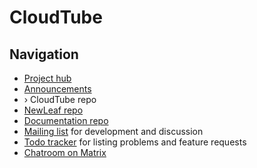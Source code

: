 # CloudTube

## Navigation

- [Project hub][hub]
- [Announcements][announce]
- › CloudTube repo
- [NewLeaf repo][newleaf]
- [Documentation repo][docs]
- [Mailing list][list] for development and discussion
- [Todo tracker][todo] for listing problems and feature requests
- [Chatroom on Matrix][matrix]

[hub]: https://sr.ht/~cadence/tube/
[announce]: https://lists.sr.ht/~cadence/tube-announce
[cloudtube]: https://git.sr.ht/~cadence/cloudtube
[newleaf]: https://git.sr.ht/~cadence/NewLeaf
[list]: https://lists.sr.ht/~cadence/tube-devel
[todo]: https://todo.sr.ht/~cadence/tube
[matrix]: https://matrix.to/#/#cloudtube:cadence.moe
[docs]: https://git.sr.ht/~cadence/tube-docs
